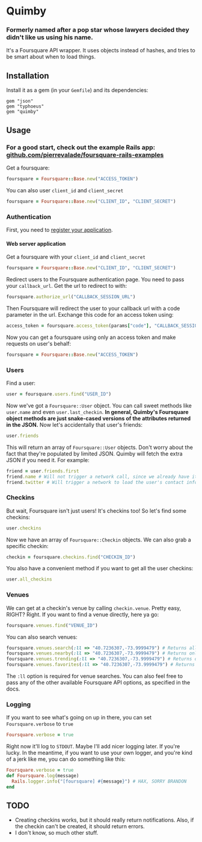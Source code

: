 # Quimby

### Formerly named after a pop star whose lawyers decided they didn't like us using his name.

It's a Foursquare API wrapper. It uses objects instead of hashes, and tries to be smart about when to load things. 

## Installation

Install it as a gem (in your `Gemfile`) and its dependencies:

    gem "json"
    gem "typhoeus"
    gem "quimby"

## Usage

### For a good start, check out the example Rails app: [github.com/pierrevalade/foursquare-rails-examples](https://github.com/pierrevalade/foursquare-rails-examples)

Get a foursquare:

```ruby
foursquare = Foursquare::Base.new("ACCESS_TOKEN")
```

You can also user `client_id` and `client_secret`

```ruby
foursquare = Foursquare::Base.new("CLIENT_ID", "CLIENT_SECRET")
```
    
### Authentication

First, you need to [register your application](https://foursquare.com/oauth).

#### Web server application

Get a foursquare with your `client_id` and `client_secret`

```ruby
foursquare = Foursquare::Base.new("CLIENT_ID", "CLIENT_SECRET")
```
  
Redirect users to the Foursquare authentication page. You need to pass your `callback_url`. Get the url to redirect to with:

```ruby
foursquare.authorize_url("CALLBACK_SESSION_URL")
```
    
Then Foursquare will redirect the user to your callback url with a code parameter in the url. Exchange this code for an access token using:

```ruby
access_token = foursquare.access_token(params["code"], "CALLBACK_SESSION_URL")
```

Now you can get a foursquare using only an access token and make requests on user's behalf:

```ruby
foursquare = Foursquare::Base.new("ACCESS_TOKEN")
```

### Users

Find a user:

```ruby
user = foursquare.users.find("USER_ID")
```

Now we've got a `Foursquare::User` object. You can call sweet methods like `user.name` and even
`user.last_checkin`. **In general, Quimby's Foursquare object methods are just snake-cased
versions of the attributes returned in the JSON.** Now let's accidentally that user's friends:

```ruby
user.friends
```

This will return an array of `Foursquare::User` objects. Don't worry about the fact that they're
populated by limited JSON. Quimby will fetch the extra JSON if you need it. For example:

```ruby
friend = user.friends.first
friend.name # Will not trigger a network call, since we already have it
friend.twitter # Will trigger a network to load the user's contact information
```

### Checkins

But wait, Foursquare isn't just users! It's checkins too! So let's find some checkins:

```ruby
user.checkins
```

Now we have an array of `Foursquare::Checkin` objects. We can also grab a specific checkin:

```ruby
checkin = foursquare.checkins.find("CHECKIN_ID")
```
  
You also have a convenient method if you want to get all the user checkins:

```ruby
user.all_checkins
```

### Venues

We can get at a checkin's venue by calling `checkin.venue`. Pretty easy, RIGHT? Right. If you want to
find a venue directly, here ya go:

```ruby
foursquare.venues.find("VENUE_ID")
```

You can also search venues:

```ruby
foursquare.venues.search(:ll => "40.7236307,-73.9999479") # Returns all resulting groups
foursquare.venues.nearby(:ll => "40.7236307,-73.9999479") # Returns only nearby venues
foursquare.venues.trending(:ll => "40.7236307,-73.9999479") # Returns only trending venues
foursquare.venues.favorites(:ll => "40.7236307,-73.9999479") # Returns only favorite venues
```

The `:ll` option is required for venue searches. You can also feel free to pass any of the other
available Foursquare API options, as specified in the docs.

### Logging

If you want to see what's going on up in there, you can set `Foursquare.verbose` to `true`

```ruby
Foursquare.verbose = true
```

Right now it'll log to `STDOUT`. Maybe I'll add nicer logging later. If you're lucky. In the meantime,
if you want to use your own logger, and you're kind of a jerk like me, you can do something like this:

```ruby
Foursquare.verbose = true
def Foursquare.log(message)
  Rails.logger.info("[foursquare] #{message}") # HAX, SORRY BRANDON
end
```

## TODO

* Creating checkins works, but it should really return notifications. Also, if the
  checkin can't be created, it should return errors.
* I don't know, so much other stuff.
